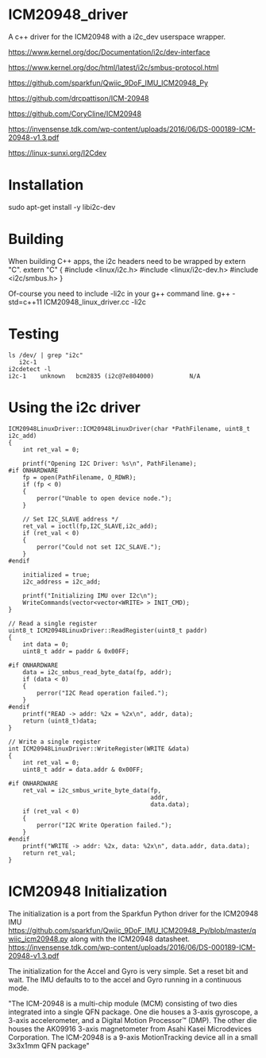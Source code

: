 # ICM20948_driver

A c++ driver for the ICM20948 with a i2c_dev userspace wrapper.

https://www.kernel.org/doc/Documentation/i2c/dev-interface

https://www.kernel.org/doc/html/latest/i2c/smbus-protocol.html

https://github.com/sparkfun/Qwiic_9DoF_IMU_ICM20948_Py

https://github.com/drcpattison/ICM-20948

https://github.com/CoryCline/ICM20948

https://invensense.tdk.com/wp-content/uploads/2016/06/DS-000189-ICM-20948-v1.3.pdf

https://linux-sunxi.org/I2Cdev


# Installation

sudo apt-get install -y libi2c-dev


# Building

When building C++ apps, the i2c headers need to be wrapped by extern "C".
extern "C" {
#include <linux/i2c.h>
#include <linux/i2c-dev.h>
#include <i2c/smbus.h>
}

Of-course you need to include -li2c in your g++ command line.
g++ -std=c++11 ICM20948_linux_driver.cc -li2c


# Testing

```
ls /dev/ | grep "i2c"
   i2c-1
i2cdetect -l
i2c-1    unknown   bcm2835 (i2c@7e804000)          N/A
```

# Using the i2c driver

```
ICM20948LinuxDriver::ICM20948LinuxDriver(char *PathFilename, uint8_t i2c_add)
{
    int ret_val = 0;

    printf("Opening I2C Driver: %s\n", PathFilename);
#if ONHARDWARE
    fp = open(PathFilename, O_RDWR);
    if (fp < 0)
    {
        perror("Unable to open device node.");
    }

    // Set I2C_SLAVE address */
    ret_val = ioctl(fp,I2C_SLAVE,i2c_add);
    if (ret_val < 0)
    {
        perror("Could not set I2C_SLAVE.");
    }
#endif

    initialized = true;
    i2c_address = i2c_add;

    printf("Initializing IMU over I2c\n");
    WriteCommands(vector<vector<WRITE> > INIT_CMD);
}

// Read a single register
uint8_t ICM20948LinuxDriver::ReadRegister(uint8_t paddr)
{
    int data = 0;
    uint8_t addr = paddr & 0x00FF;

#if ONHARDWARE
    data = i2c_smbus_read_byte_data(fp, addr);
    if (data < 0)
    {
        perror("I2C Read operation failed.");
    }
#endif
    printf("READ -> addr: %2x = %2x\n", addr, data);
    return (uint8_t)data;
}

// Write a single register
int ICM20948LinuxDriver::WriteRegister(WRITE &data)
{
    int ret_val = 0;
    uint8_t addr = data.addr & 0x00FF;

#if ONHARDWARE
    ret_val = i2c_smbus_write_byte_data(fp,
                                        addr,
                                        data.data);
    if (ret_val < 0)
    {
        perror("I2C Write Operation failed.");
    }
#endif
    printf("WRITE -> addr: %2x, data: %2x\n", data.addr, data.data);
    return ret_val;
}
```

# ICM20948 Initialization
The initialization is a port from the Sparkfun Python driver for the ICM20948 IMU
https://github.com/sparkfun/Qwiic_9DoF_IMU_ICM20948_Py/blob/master/qwiic_icm20948.py
along with the ICM20948 datasheet.
https://invensense.tdk.com/wp-content/uploads/2016/06/DS-000189-ICM-20948-v1.3.pdf


The initialization for the Accel and Gyro is very simple. Set a reset bit and wait.
The IMU defaults to to the accel and Gyro running in a continuous mode.

"The ICM-20948 is a multi-chip module (MCM) consisting of two dies integrated into a single QFN package. One die
houses a 3-axis gyroscope, a 3-axis accelerometer, and a Digital Motion Processor™ (DMP). The other die houses the
AK09916 3-axis magnetometer from Asahi Kasei Microdevices Corporation. The ICM-20948 is a 9-axis MotionTracking
device all in a small 3x3x1mm QFN package"




